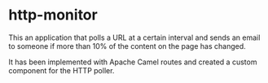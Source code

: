 # http-monitor
This an application that polls a URL at a certain interval and sends an email to someone if more than 10% of the content on the page has changed. 

It has been implemented with Apache Camel routes and created a custom component for the HTTP poller.

